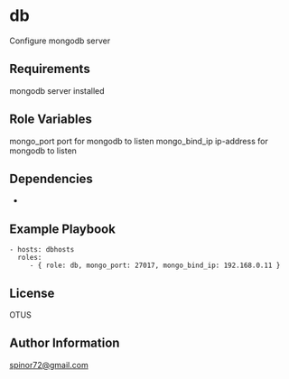 db
=========

Configure mongodb server

Requirements
------------

mongodb server installed

Role Variables
--------------

mongo_port port for mongodb to listen 
mongo_bind_ip ip-address for mongodb to listen 

Dependencies
------------

-

Example Playbook
----------------

    - hosts: dbhosts
      roles:
         - { role: db, mongo_port: 27017, mongo_bind_ip: 192.168.0.11 }

License
-------

OTUS

Author Information
------------------

spinor72@gmail.com
